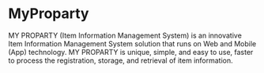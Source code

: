 # MyProparty
MY PROPARTY (Item Information Management System) is an innovative Item Information Management System solution that runs on Web and Mobile (App) technology. MY PROPARTY is unique, simple, and easy to use, faster to process the registration, storage, and retrieval of item information.
